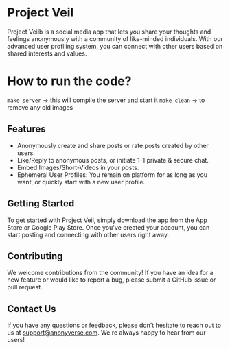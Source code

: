 # Project Veil

Project Veilb is a social media app that lets you share your thoughts and feelings anonymously with a community of like-minded individuals. With our advanced user profiling system, you can connect with other users based on shared interests and values.

# How to run the code?
`make server` -> this will compile the server and start it
`make clean` -> to remove any old images

## Features

- Anonymously create and share posts or rate posts created by other users.
- Like/Reply to anonymous posts, or initiate 1-1 private & secure chat.
- Embed Images/Short-Videos in your posts.
- Ephemeral User Profiles: You remain on platform for as long as you want, or quickly start with a new user profile.

## Getting Started

To get started with Project Veil, simply download the app from the App Store or Google Play Store. 
Once you've created your account, you can start posting and connecting with other users right away.

## Contributing

We welcome contributions from the community! If you have an idea for a new feature or would like to report a bug, please submit a GitHub issue or pull request.

## Contact Us

If you have any questions or feedback, please don't hesitate to reach out to us at [support@anonyverse.com](mailto:support@anonyverse.com). We're always happy to hear from our users!
